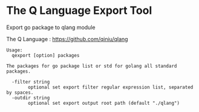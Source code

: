 The Q Language Export Tool
========

Export go package to qlang module


The Q Language : https://github.com/qiniu/qlang

```
Usage:
  qexport [option] packages

The packages for go package list or std for golang all standard packages.

  -filter string
    	optional set export filter regular expression list, separated by spaces.
  -outdir string
    	optional set export output root path (default "./qlang")
```   